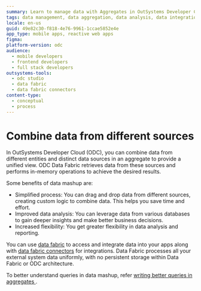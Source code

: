 ```yaml
---
summary: Learn to manage data with Aggregates in OutSystems Developer Cloud (ODC), supporting optimized client-side and server-side queries.
tags: data management, data aggregation, data analysis, data integration, data fabric
locale: en-us
guid: 49e82c30-f818-4e76-9961-1ccae5852e4e
app_type: mobile apps, reactive web apps
figma:
platform-version: odc
audience:
  - mobile developers
  - frontend developers
  - full stack developers
outsystems-tools:
  - odc studio
  - data fabric
  - data fabric connectors
content-type:
  - conceptual
  - process
---
```


# Combine data from different sources

In OutSystems Developer Cloud (ODC), you can combine data from different entities and distinct data sources in an aggregate to provide a unified view. ODC Data Fabric retrieves data from these sources and performs in-memory operations to achieve the desired results.

Some benefits of data mashup are: 

* Simplified process: You can drag and drop data from different sources, creating custom logic to combine data. This helps you save time and effort. 
* Improved data analysis: You can leverage data from various databases to gain deeper insights and make better business decisions.
* Increased flexibility: You get greater flexibility in data analysis and reporting.

You can use [data fabric](../../../manage-platform-app-lifecycle/platform-architecture/intro.md#data-fabric) to access and integrate data into your apps along with [data fabric connectors](../../../integration-with-systems/external-databases/intro.md) for integrations. Data Fabric processes all your external system data uniformly, with no persistent storage within Data Fabric or ODC architecture.

To better understand queries in data mashup, refer [writing better queries in aggregates ](queries.md).
